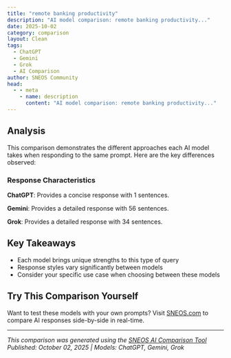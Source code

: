 ```yaml
---
title: "remote banking productivity"
description: "AI model comparison: remote banking productivity..."
date: 2025-10-02
category: comparison
layout: Clean
tags:
  - ChatGPT
  - Gemini
  - Grok
  - AI Comparison
author: SNEOS Community
head:
  - - meta
    - name: description
      content: "AI model comparison: remote banking productivity..."
---
```


<ChatComparison
  title="remote banking productivity"
  prompt="remote banking productivity"
  :responses='{
    "ChatGPT": "Error calling OpenAI API.",
    "Gemini": "## Remote Banking Productivity: A Comprehensive Look\n\nRemote banking, encompassing various digital channels like mobile apps, online platforms, and even virtual assistants, has dramatically reshaped the banking landscape. It offers convenience, accessibility, and personalization, but also presents challenges related to security, customer experience, and internal operational efficiency. Here\u0027s a breakdown of the key aspects of remote banking productivity:\n\n**I. Customer Productivity \u0026 Benefits:**\n\n* **Increased Convenience \u0026 Accessibility:** Customers can manage their accounts, pay bills, transfer funds, and perform other banking tasks from anywhere, anytime, without being restricted by branch hours or location. This saves time and effort, leading to increased customer productivity in their personal and professional lives.\n* **Faster Transaction Processing:** Online transactions are typically processed much faster than traditional methods, leading to quicker payments and improved cash flow for customers.\n* **Enhanced Self-Service Capabilities:** Remote banking platforms empower customers to resolve many issues independently through FAQs, chatbots, and self-service portals, reducing reliance on customer service representatives.\n* **Improved Financial Management:**  Remote banking often provides tools for budgeting, tracking expenses, and setting financial goals, helping customers become more proactive and informed about their finances.\n* **Personalized Experiences:** Banks can leverage data from remote banking interactions to offer personalized financial advice, product recommendations, and tailored services, ultimately leading to better financial outcomes for customers.\n\n**II. Bank Productivity \u0026 Efficiency:**\n\n* **Reduced Operational Costs:** Remote banking reduces the need for physical branches, staffing, and paper-based processes, leading to significant cost savings.\n* **Improved Staff Efficiency:** By automating routine tasks and reducing foot traffic in branches, remote banking frees up staff to focus on more complex and value-added activities, such as financial advising and relationship management.\n* **Increased Customer Acquisition \u0026 Retention:**  Offering convenient and efficient remote banking options can attract new customers and improve customer satisfaction, leading to higher retention rates.\n* **Data-Driven Insights \u0026 Decision Making:** Remote banking generates valuable data that can be analyzed to understand customer behavior, identify trends, and improve products and services.\n* **Enhanced Scalability:** Remote banking platforms can easily scale to accommodate growing customer bases and increasing transaction volumes without requiring significant infrastructure investments.\n* **Faster Product Development \u0026 Innovation:**  Agile development methodologies and rapid prototyping are often used to develop and deploy new remote banking features and services, enabling banks to quickly respond to changing customer needs.\n* **Improved Regulatory Compliance:** Remote banking platforms can be designed to automate compliance processes, reduce the risk of errors, and improve reporting capabilities.\n\n**III. Factors Affecting Remote Banking Productivity:**\n\n* **User Experience (UX) \u0026 User Interface (UI):** A clunky or confusing interface can deter customers from using remote banking services, hindering productivity.  Intuitive design and seamless navigation are crucial.\n* **Security \u0026 Fraud Prevention:** Customers need to feel confident that their data and transactions are secure. Strong security measures, including multi-factor authentication and fraud detection systems, are essential.\n* **Reliability \u0026 Availability:** Downtime or technical glitches can disrupt customer access to remote banking services and damage trust. Banks need to ensure that their systems are reliable and available 24/7.\n* **Mobile Optimization:**  With the increasing use of smartphones, it\u0027s crucial to have a mobile-optimized platform that provides a seamless experience across devices.\n* **Customer Support:**  Providing adequate customer support through online chat, email, or phone is essential to address customer queries and resolve issues promptly.\n* **Digital Literacy:**  Some customers may lack the digital literacy skills needed to use remote banking services effectively. Banks need to provide training and support to help these customers overcome the digital divide.\n* **Integration with Legacy Systems:** Integrating remote banking platforms with existing legacy systems can be challenging. Banks need to invest in modernizing their IT infrastructure to ensure seamless integration.\n* **Regulatory Compliance:** Banks need to comply with various regulations related to data privacy, security, and fraud prevention.\n* **Data Analytics \u0026 Insights:** Utilizing data analytics effectively to understand customer behavior and improve remote banking services is crucial for maximizing productivity.\n\n**IV. Key Performance Indicators (KPIs) for Remote Banking Productivity:**\n\n* **Customer Adoption Rate:** Percentage of customers actively using remote banking services.\n* **Customer Satisfaction (CSAT) Score:**  Measures customer satisfaction with the remote banking experience.\n* **Net Promoter Score (NPS):** Measures customer loyalty and willingness to recommend the bank\u0027s remote banking services.\n* **Transaction Volume:** Number of transactions processed through remote banking channels.\n* **Cost Per Transaction:** Cost of processing a transaction through remote banking compared to traditional channels.\n* **Customer Service Resolution Time:** Time taken to resolve customer queries through remote channels.\n* **Fraud Rate:**  Percentage of fraudulent transactions occurring through remote banking channels.\n* **System Uptime:** Percentage of time that the remote banking platform is available.\n* **App Store Ratings \u0026 Reviews:** Reflects customer perception of the mobile banking app.\n* **Digital Sales Conversion Rate:** Percentage of customers who complete a purchase or open an account through remote banking channels.\n\n**V. Strategies to Enhance Remote Banking Productivity:**\n\n* **Invest in UX/UI Design:**  Create an intuitive and user-friendly interface that makes it easy for customers to navigate and perform tasks.\n* **Strengthen Security Measures:** Implement robust security measures to protect customer data and prevent fraud.\n* **Optimize for Mobile:**  Ensure that the remote banking platform is optimized for mobile devices and offers a seamless experience across all platforms.\n* **Personalize the Customer Experience:** Leverage data to offer personalized recommendations, advice, and services.\n* **Improve Customer Support:** Provide prompt and helpful customer support through various channels.\n* **Educate Customers:** Offer training and resources to help customers improve their digital literacy skills.\n* **Integrate with Legacy Systems:**  Modernize the IT infrastructure to ensure seamless integration between remote banking platforms and legacy systems.\n* **Leverage Data Analytics:**  Use data analytics to understand customer behavior and identify opportunities to improve remote banking services.\n* **Embrace Emerging Technologies:** Explore the use of emerging technologies such as AI, chatbots, and biometrics to enhance the customer experience and improve efficiency.\n* **Regularly Monitor and Improve:** Continuously monitor key performance indicators (KPIs) and make adjustments to improve the remote banking experience and maximize productivity.\n\n**In conclusion, remote banking offers significant opportunities to improve both customer and bank productivity.  By focusing on user experience, security, reliability, and data-driven decision-making, banks can unlock the full potential of remote banking and drive significant benefits for their customers and themselves.**\n",
    "Grok": "Remote banking productivity refers to the efficiency and effectiveness of banking operations and employees working in a remote or digital environment. With the rise of digital transformation and the shift to remote work, banks and financial institutions have increasingly adopted remote banking models to serve customers and maintain operational efficiency. Productivity in this context can be measured by the ability to deliver services, manage workflows, and meet customer needs without the constraints of physical branch locations.\n\nHere are some key aspects and strategies related to remote banking productivity:\n\n### 1. **Technology and Digital Tools**\n   - **Online and Mobile Banking Platforms**: Ensuring robust and user-friendly digital platforms for customers to perform transactions, check balances, apply for loans, and access customer support.\n   - **Collaboration Tools**: Using tools like Microsoft Teams, Slack, or Zoom to enable seamless communication and collaboration among remote banking staff.\n   - **Automation**: Implementing robotic process automation (RPA) for repetitive tasks like data entry, fraud detection, and customer onboarding to free up employees for more complex tasks.\n   - **Cloud-Based Systems**: Leveraging cloud technology for secure access to data and applications from any location, enhancing flexibility for remote workers.\n\n### 2. **Employee Productivity**\n   - **Training and Upskilling**: Providing training on digital tools, cybersecurity, and customer service to ensure remote employees are equipped to handle their roles effectively.\n   - **Performance Metrics**: Establishing clear KPIs (Key Performance Indicators) such as call resolution time, customer satisfaction scores, and transaction processing times to monitor productivity.\n   - **Work-Life Balance**: Supporting employees with flexible schedules, mental health resources, and ergonomic setups to prevent burnout and maintain productivity.\n\n### 3. **Customer Experience**\n   - **24/7 Support**: Offering round-the-clock customer service through chatbots, virtual assistants, and remote call centers to address customer needs efficiently.\n   - **Personalization**: Using data analytics to provide tailored financial advice and product recommendations, improving customer satisfaction and engagement.\n   - **Seamless Transactions**: Streamlining processes like remote account opening, e-signatures, and digital loan approvals to enhance customer convenience.\n\n### 4. ** Cybersecurity and Compliance**\n   - **Secure Remote Access**: Implementing VPNs, multi-factor authentication (MFA), and endpoint security to protect sensitive data accessed by remote employees.\n   - **Regulatory Adherence**: Ensuring compliance with financial regulations (e.g., GDPR, KYC, AML) while operating remotely to avoid penalties and maintain trust.\n\n### 5. **Challenges to Remote Banking Productivity**\n   - **Technology Gaps**: Lack of access to high-speed internet or updated hardware can hinder productivity for employees and customers.\n   - **Communication Barriers**: Remote work can sometimes lead to miscommunication or delays in decision-making without proper tools and protocols.\n   - **Customer Trust**: Some customers may be hesitant to adopt digital banking due to security concerns or unfamiliarity with technology.\n   - **Employee Isolation**: Remote work can lead to feelings of disconnection, potentially impacting morale and productivity.\n\n### 6. **Strategies to Improve Remote Banking Productivity**\n   - **Invest in Technology**: Continuously upgrade digital infrastructure to support remote operations and customer interactions.\n   - **Focus on Employee Engagement**: Foster a sense of community through virtual team-building activities and regular check-ins.\n   - **Customer Education**: Provide tutorials, webinars, and guides to help customers transition to digital banking platforms.\n   - **Data Analytics**: Use insights from customer and employee data to identify inefficiencies and areas for improvement in remote workflows.\n   - **Hybrid Models**: Combine remote and in-branch services to cater to diverse customer preferences while maintaining operational efficiency.\n\nBy addressing these areas, banks can enhance remote banking productivity, ensuring that both employees and customers benefit from a seamless, secure, and efficient banking experience. If you\u0027re looking for specific tools, case studies, or metrics related to remote banking productivity, feel free to ask!"
  }'
  published-date="14:24"
/>

## Analysis

This comparison demonstrates the different approaches each AI model takes when responding to the same prompt. Here are the key differences observed:

### Response Characteristics

**ChatGPT**: Provides a concise response with 1 sentences. 

**Gemini**: Provides a detailed response with 56 sentences. 

**Grok**: Provides a detailed response with 34 sentences. 

## Key Takeaways

- Each model brings unique strengths to this type of query
- Response styles vary significantly between models
- Consider your specific use case when choosing between these models

## Try This Comparison Yourself

Want to test these models with your own prompts? Visit [SNEOS.com](https://sneos.com) to compare AI responses side-by-side in real-time.

---

*This comparison was generated using the [SNEOS AI Comparison Tool](https://sneos.com)*
*Published: October 02, 2025 | Models: ChatGPT, Gemini, Grok*
